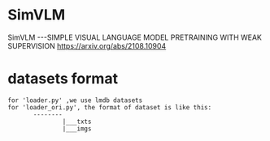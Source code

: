 # SimVLM
SimVLM ---SIMPLE VISUAL LANGUAGE MODEL PRETRAINING WITH WEAK SUPERVISION
https://arxiv.org/abs/2108.10904

# datasets format
    for 'loader.py' ,we use lmdb datasets
    for 'loader_ori.py', the format of dataset is like this:
           --------
                   |___txts
                   |___imgs
   
